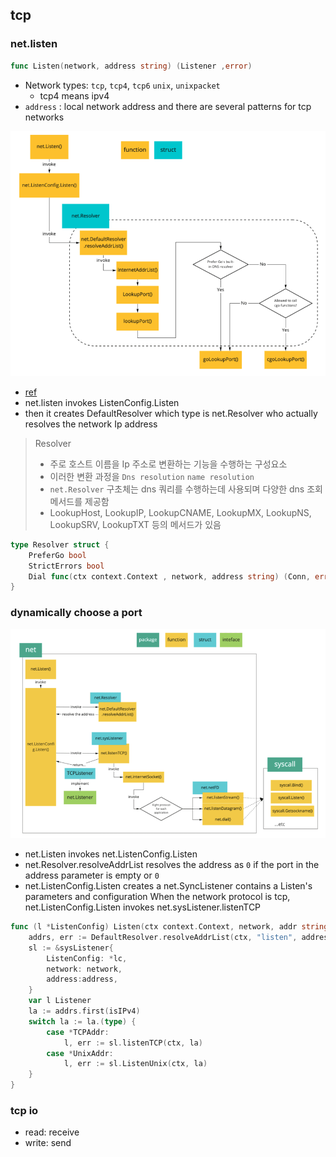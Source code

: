 ## tcp 


### net.listen
```go
func Listen(network, address string) (Listener ,error)
```
- Network types: `tcp`, `tcp4`, `tcp6` `unix`, `unixpacket`
  - tcp4 means ipv4
- `address` : local network address and there are several patterns for tcp networks

![inner implementation](/images/2023-05-07-11-04-18.png)
- [ref](https://dev.to/hgsgtk/how-go-handles-network-and-system-calls-when-tcp-server-1nbd)
- net.listen invokes ListenConfig.Listen
- then it creates DefaultResolver which type is net.Resolver
who actually resolves the network Ip address
> Resolver
> - 주로 호스트 이름을 Ip 주소로 변환하는 기능을 수행하는 구성요소 
> - 이러한 변환 과정을 `Dns resolution` `name resolution` 
> -  `net.Resolver` 구초체는 dns 쿼리를 수행하는데 사용되며 다양한 dns 조회 메서드를 제공함 
> -  LookupHost, LookupIP, LookupCNAME, LookupMX, LookupNS, LookupSRV, LookupTXT 등의 메서드가 있음
``` go 
type Resolver struct {
    PreferGo bool
    StrictErrors bool
    Dial func(ctx context.Context , network, address string) (Conn, error)
}

```

### dynamically choose a port
![](images/2023-05-07-11-13-37.png)
- net.Listen invokes net.ListenConfig.Listen
- net.Resolver.resolveAddrList resolves the address as `0` if the port in the address
parameter is empty or `0`
- net.ListenConfig.Listen creates a net.SyncListener contains a Listen's parameters and configuration
When the network protocol is tcp, net.ListenConfig.Listen invokes net.sysListener.listenTCP
```go 
func (l *ListenConfig) Listen(ctx context.Context, network, addr string) (net.Listener, error) {
    addrs, err := DefaultResolver.resolveAddrList(ctx, "listen", address, nil)
    sl := &sysListener{
        ListenConfig: *lc,
        network: network,
        address:address,
    }
    var l Listener 
    la := addrs.first(isIPv4)
    switch la := la.(type) {
        case *TCPAddr:
            l, err := sl.listenTCP(ctx, la)
        case *UnixAddr:
            l, err := sl.ListenUnix(ctx, la)
    }
}
```


### tcp io 
- read: receive
- write: send
